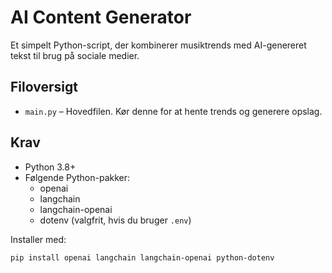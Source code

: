 # AI Content Generator 

Et simpelt Python-script, der kombinerer musiktrends med AI-genereret tekst til brug på sociale medier.

## Filoversigt

- `main.py` – Hovedfilen. Kør denne for at hente trends og generere opslag.

## Krav

- Python 3.8+
- Følgende Python-pakker:
  - openai
  - langchain
  - langchain-openai
  - dotenv (valgfrit, hvis du bruger `.env`)

Installer med:

```bash
pip install openai langchain langchain-openai python-dotenv
